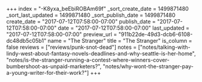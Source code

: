 +++
index = "-K8yxa_beEbiROBAm69f"
_sort_create_date = 1499871480
_sort_last_updated = 1499871480
_sort_publish_date = 1499871480
create_date = "2017-07-12T07:58:00-07:00"
publish_date = "2017-07-12T07:58:00-07:00"
date = "2017-07-12T07:58:00-07:00"
last_updated = "2017-07-12T07:58:00-07:00"
preview_url = "911b22de-49d3-dcb6-6108-dc48db5c05b1"
name = "The Stranger"
title = "The Stranger"
is_column = false
reviews = ["reviews/punk-snot-dead"]
notes = ["notes/talking-with-lindy-west-about-fantasy-novels-deadlines-and-why-seattle-is-her-home", "notes/is-the-stranger-running-a-contest-where-winners-cover-bumbershoot-as-unpaid-marketers?", "notes/why-wont-the-stranger-pay-a-young-writer-for-their-work?"]
+++

